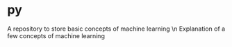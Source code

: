 # py
A repository to store basic concepts of machine learning \n
Explanation of a few concepts of machine learning

